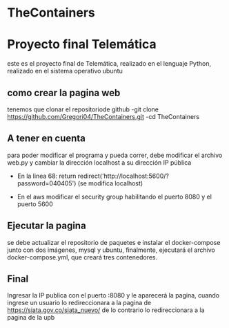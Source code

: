# TheContainers
# Proyecto final Telemática
este es el proyecto final de Telemática, realizado en el lenguaje Python, realizado en el sistema operativo ubuntu


## como crear la pagina web

tenemos que clonar el repositoriode github 
-git clone https://github.com/Gregori04/TheContainers.git
-cd TheContainers

## A tener en cuenta

para poder modificar el programa y pueda correr, debe modificar el archivo web.py y cambiar la dirección localhost a su dirección IP pública
- En la linea 68: return  redirect('http://localhost:5600/?password=040405')
(se modifica localhost)

- En el aws modificar el security group habilitando el puerto 8080 y el puerto 5600

## Ejecutar la pagina
se debe actualizar el repositorio de paquetes e instalar el docker-compose junto con dos imágenes, mysql y ubuntu, finalmente, ejecutará el archivo docker-compose.yml, que creará tres contenedores.


## Final

Ingresar la IP publica con el puerto :8080 y le aparecerá la pagina, cuando ingrese un usuario lo redireccionara a la pagina de https://siata.gov.co/siata_nuevo/ de lo contrario lo redireccionara a la pagina de la upb


